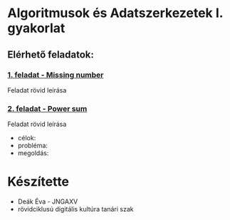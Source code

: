 # Algoritmusok és Adatszerkezetek I. gyakorlat

## Elérhető feladatok:
### [1. feladat - Missing number](https://github.com/DeakEva/Algoritmusok/blob/main/index.html)
Feladat rövid leírása


###  [2. feladat - Power sum](https://github.com/)
Feladat rövid leírása
- célok:
- probléma:
- megoldás:


# Készítette
- Deák Éva - JNGAXV
- rövidciklusú digitális kultúra tanári szak